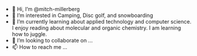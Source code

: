 - 👋 Hi, I’m @mitch-millerberg
- 👀 I’m interested in Camping, Disc golf, and snowboarding
- 🌱 I’m currently learning about applied technology and computer science. I enjoy reading about molecular and organic chemistry. I am learning how to juggle.
- 💞️ I’m looking to collaborate on ...
- 📫 How to reach me ...

<!---
mitch-millerberg/mitch-millerberg is a ✨ special ✨ repository because its `README.md` (this file) appears on your GitHub profile.
You can click the Preview link to take a look at your changes.
--->
